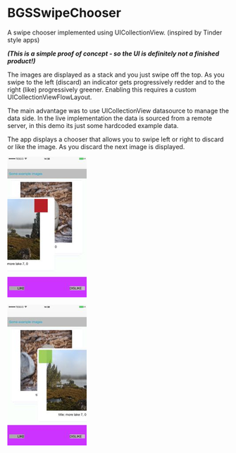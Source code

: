 # BGSSwipeChooser
A swipe chooser implemented using UICollectionView. (inspired by Tinder style apps)

<b><i>(This is a simple proof of concept - so the UI is definitely not a finished product!)</i></b>

The images are displayed as a stack and you just swipe off the top.  As you swipe to the left (discard) an indicator gets progressively redder and to the right (like) progressively greener.  Enabling this requires a custom UICollectionViewFlowLayout.  

The main advantage was to use UICollectionView datasource to manage the data side.  In the live implementation the data is sourced from a remote server, in this demo its just some hardcoded example data.

The app displays a chooser that allows you to swipe left or right to discard or like the image.  As you discard the next image is displayed.

![Example swiping to left (discard)](/Assets/IMG_0587.jpg)

![Example swiping to right (like)](/Assets/IMG_0588.jpg)

